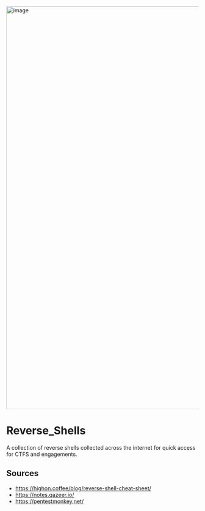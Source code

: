 <img width="1422" height="1052" alt="image" src="https://github.com/user-attachments/assets/5aa76d10-aac4-4a8b-b3ce-3fd9b45a7928" />


# Reverse_Shells
A collection of reverse shells collected across the internet for quick access for CTFS and engagements.

## Sources 

* https://highon.coffee/blog/reverse-shell-cheat-sheet/
* https://notes.qazeer.io/
* https://pentestmonkey.net/
